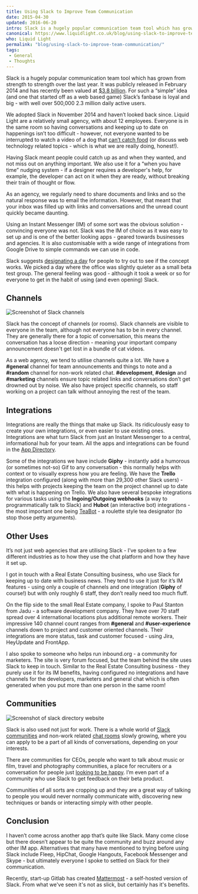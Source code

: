 ```yaml
---
title: Using Slack to Improve Team Communication
date: 2015-04-30
updated: 2016-06-20
intro: Slack is a hugely popular communication team tool which has grown from strength to strength over the last year. It was publicly released in February 2014 and has recently been valued ...
canonical: https://www.liquidlight.co.uk/blog/using-slack-to-improve-team-communication/
who: Liquid Light
permalink: "blog/using-slack-to-improve-team-communication/"
tags:
 - General
 - Thoughts
---
```


Slack is a hugely popular communication team tool which has grown from strength to strength over the last year. It was publicly released in February 2014 and has recently been valued at [$3.8 billion](https://techcrunch.com/2016/04/01/slack-raises-200m-at-3-8b-valuation-for-business-messaging/). For such a “simple” idea (and one that started off as a web based game) Slack’s fanbase is loyal and big - with well over 500,000 2.3 million daily active users.

We adopted Slack in November 2014 and haven’t looked back since. Liquid Light are a relatively small agency, with about 12 employees. Everyone is in the same room so having conversations and keeping up to date on happenings isn’t too difficult - however, not everyone wanted to be interrupted to watch a video of a dog that [can’t catch food](https://www.youtube.com/watch?v=6w2UxDdhZPk) (or discuss web technology related topics - which is what we are really doing, honest!).

Having Slack meant people could catch up as and when they wanted, and not miss out on anything important. We also use it for a “when you have time” nudging system - if a designer requires a developer's help, for example, the developer can act on it when they are ready, without breaking their train of thought or flow.

As an agency, we regularly need to share documents and links and so the natural response was to email the information. However, that meant that your inbox was filled up with links and conversations and the unread count quickly became daunting.

Using an Instant Messenger (IM) of some sort was the obvious solution - convincing everyone was not. Slack was the IM of choice as it was easy to set up and is one of the better looking apps - geared towards businesses and agencies. It is also customisable with a wide range of integrations from Google Drive to simple commands we can use in code.

Slack suggests [designating a day](https://liquidlight.slack.com/getting-started) for people to try out to see if the concept works. We picked a day where the office was slightly quieter as a small beta test group. The general feeling was good - although it took a week or so for everyone to get in the habit of using (and even opening) Slack.

## Channels

![Screenshot of Slack channels](/assets/img/content/using-slack-to-improve-team-communication/2.png)

Slack has the concept of channels (or rooms). Slack channels are visible to everyone in the team, although not everyone has to be in every channel. They are generally there for a topic of conversation, this means the conversation has a loose direction - meaning your important company announcement doesn't get lost in a bundle of cat videos.

As a web agency, we tend to utilise channels quite a lot. We have a **#general** channel for team announcements and things to note and a **#random** channel for non-work related chat. **#development**, **#design** and **#marketing** channels ensure topic related links and conversations don’t get drowned out by noise. We also have project specific channels, so staff working on a project can talk without annoying the rest of the team.

## Integrations

Integrations are really the things that make up Slack. Its ridiculously easy to create your own integrations, or even easier to use existing ones. Integrations are what turn Slack from just an Instant Messenger to a central, informational hub for your team. All the apps and integrations can be found in the [App Directory](https://slack.com/apps).

Some of the integrations we have include **Giphy** - instantly add a humorous (or sometimes not-so) Gif to any conversation - this normally helps with context or to visually express how you are feeling. We have the **Trello** integration configured (along with more than 29,300 other Slack users) - this helps with projects keeping the team on the project channel up to date with what is happening on Trello. We also have several bespoke integrations for various tasks using the **Ingoing/Outgoing webhooks** (a way to programmatically talk to Slack) and **Hubot** (an interactive bot) integrations - the most important one being [TeaBot](https://github.com/liquidlight/slack-tea) - a roulette style tea designator (to stop those petty arguments).

## Other Uses

It’s not just web agencies that are utilising Slack - I’ve spoken to a few different industries as to how they use the chat platform and how they have it set up.

I got in touch with a Real Estate Consulting business, who use Slack for keeping up to date with business news. They tend to use it just for it’s IM features - using only a couple of channels and one integration (**Giphy** of course!) but with only roughly 6 staff, they don’t really need too much fluff.

On the flip side to the small Real Estate company, I spoke to Paul Stanton from Jadu - a software development company. They have over 70 staff spread over 4 international locations plus additional remote workers. Their impressive 140 channel count ranges from **#general** and **#user-experience** channels down to project and customer oriented channels. Their integrations are more status, task and customer focused - using Jira, HeyUpdate and FrontApp.

I also spoke to someone who helps run inbound.org - a community for marketers. The site is very forum focused, but the team behind the site uses Slack to keep in touch. Similar to the Real Estate Consulting business - they purely use it for its IM benefits, having configured no integrations and have channels for the developers, marketers and general chat which is often generated when you put more than one person in the same room!

## Communities

![Screenshot of slack directory website](/assets/img/content/using-slack-to-improve-team-communication/3.webp)

Slack is also used not just for work. There is a whole world of [Slack communities](http://www.slackchats.com/) and non-work related [chat rooms](http://chats.directory/) slowly growing, where you can apply to be a part of all kinds of conversations, depending on your interests.

There are communities for CEOs, people who want to talk about music or film, travel and photography communities, a place for recruiters or a conversation for people just [looking to be happy](https://pocket1.typeform.com/to/P9wAeg). I’m even part of a community who use Slack to get feedback on their beta product.

Communities of all sorts are cropping up and they are a great way of talking to people you would never normally communicate with, discovering new techniques or bands or interacting simply with other people.

## Conclusion

I haven’t come across another app that’s quite like Slack. Many come close but there doesn’t appear to be quite the community and buzz around any other IM app. Alternatives that many have mentioned to trying before using Slack include Fleep, HipChat, Google Hangouts, Facebook Messenger and Skype - but ultimately everyone I spoke to settled on Slack for their communication.

Recently, start-up Gitlab has created [Mattermost](http://www.mattermost.org/) - a self-hosted version of Slack. From what we've seen it's not as slick, but certainly has it's benefits.

